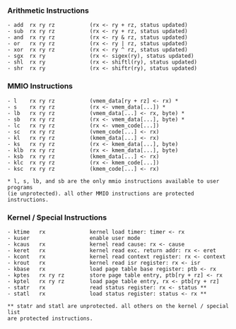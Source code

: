 
### Arithmetic Instructions
    - add  rx ry rz           (rx <- ry + rz, status updated)
    - sub  rx ry rz           (rx <- ry + rz, status updated)
    - and  rx ry rz           (rx <- ry & rz, status updated)
    - or   rx ry rz           (rx <- ry | rz, status updated)
    - xor  rx ry rz           (rx <- ry ^ rz, status updated)
    - sgx  rx ry              (rx <- sigex(ry), status updated)
    - shl  rx ry              (rx <- shiftl(ry), status updated)
    - shr  rx ry              (rx <- shiftr(ry), status updated)
    
### MMIO Instructions
    - l    rx ry rz           (vmem_data[ry + rz] <- rx) *
    - s    rx ry rz           (rx <- vmem_data[...]) *
    - lb   rx ry rz           (vmem_data[...] <- rx, byte) *
    - sb   rx ry rz           (rx <- vmem_data[...], byte) *
    - lc   rx ry rz           (rx <- vmem_code[...])
    - sc   rx ry rz           (vmem_code[...] <- rx)
    - kl   rx ry rz           (kmem_data[...] <- rx)
    - ks   rx ry rz           (rx <- kmem_data[...], byte)
    - klb  rx ry rz           (rx <- kmem_data[...], byte)
    - ksb  rx ry rz           (kmem_data[...] <- rx)
    - klc  rx ry rz           (rx <- kmem_code[...])
    - ksc  rx ry rz           (kmem_code[...] <- rx)
    
    * l, s, lb, and sb are the only mmio instructions available to user programs
    (ie unprotected). all other MMIO instructions are protected instructions.

### Kernel / Special Instructions
    - ktime   rx              kernel load timer: timer <- rx
    - kuser                   enable user mode
    - kcaus   rx              kernel read cause: rx <- cause
    - keret   rx              kernel read exc. return addr: rx <- eret
    - kcont   rx              kernel read context register: rx <- context
    - krout   rx              kernel read isr register: rx <- isr
    - kbase   rx              load page table base register: ptb <- rx
    - kptes   rx ry rz        store page table entry, ptb[ry + rz] <- rx
    - kptel   rx ry rz        load page table entry, rx <- ptb[ry + rz]
    - statr   rx              read status register: rx <- status **
    - statl   rx              load status register: status <- rx **
    
    ** statr and statl are unprotected. all others on the kernel / special list
    are protected instructions.
